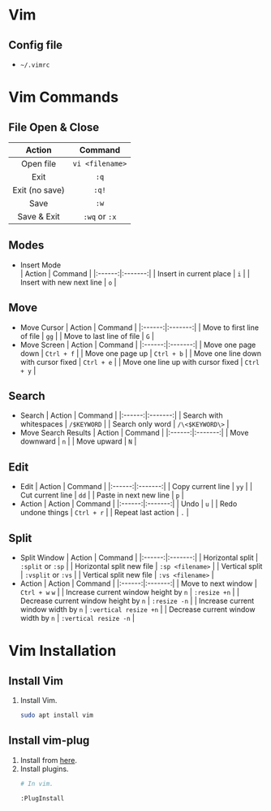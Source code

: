 Vim
===

Config file
-----------
- `~/.vimrc`

Vim Commands
============

File Open & Close
-----------------
| Action | Command |
|:------:|:-------:|
| Open file | `vi <filename>` |
| Exit | `:q` |
| Exit (no save) | `:q!` |
| Save | `:w` |
| Save & Exit | `:wq` or `:x`|

Modes
-----
- Insert Mode   
    | Action | Command |
    |:------:|:-------:|
    | Insert in current place | `i` |
    | Insert with new next line | `o` |

Move
----
- Move Cursor
    | Action | Command |
    |:------:|:-------:|
    | Move to first line of file | `gg` |
    | Move to last line of file |  `G` |
- Move Screen
    | Action | Command |
    |:------:|:-------:|
    | Move one page down | `Ctrl + f` |
    | Move one page up | `Ctrl + b` |
    | Move one line down with cursor fixed | `Ctrl + e` |
    | Move one line up with cursor fixed | `Ctrl + y` |

Search
------
- Search
    | Action | Command |
    |:------:|:-------:|
    | Search with whitespaces | `/$KEYWORD` |
    | Search only word | `/\<$KEYWORD\>` |
- Move Search Results
    | Action | Command |
    |:------:|:-------:|
    | Move downward | `n` |
    | Move upward | `N` |

Edit
----
- Edit
    | Action | Command |
    |:------:|:-------:|
    | Copy current line | `yy` |
    | Cut current line | `dd` |
    | Paste in next new line | `p` |
- Action
    | Action | Command |
    |:------:|:-------:|
    | Undo | `u` |
    | Redo undone things | `Ctrl + r` |
    | Repeat last action | `.` |

Split
-----
- Split Window
    | Action | Command |
    |:------:|:-------:|
    | Horizontal split | `:split` or `:sp` |
    | Horizontal split new file | `:sp <filename>` |
    | Vertical split | `:vsplit` or `:vs` |
    | Vertical split new file | `:vs <filename>` |
- Action
    | Action | Command |
    |:------:|:-------:|
    | Move to next window | `Ctrl + w` `w` |
    | Increase current window height by `n` | `:resize +n` |
    | Decrease current window height by `n` | `:resize -n` |
    | Increase current window width by `n` | `:vertical resize +n` |
    | Decrease current window width by `n` | `:vertical resize -n` |

Vim Installation
================

Install Vim
-----------
1. Install Vim.
    ```sh
    sudo apt install vim
    ```

Install vim-plug
----------------
1. Install from [here](https://github.com/junegunn/vim-plug).
2. Install plugins.
    ```sh
    # In vim.

    :PlugInstall
    ```